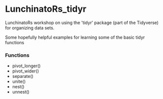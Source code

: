 # LunchinatoRs_tidyr

LunchinatoRs workshop on using the 'tidyr' package (part of the Tidyverse) for organizing data sets. 

Some hopefully helpful examples for learning some of the basic tidyr functions

### Functions
- pivot_longer()
- pivot_wider()
- separate()
- unite()
- nest()
- unnest()
